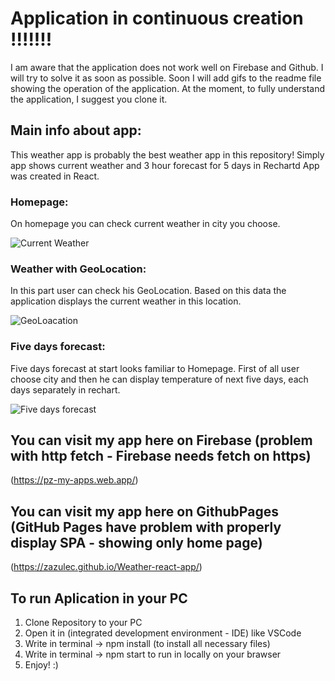 # Application in continuous creation !!!!!!!

 I am aware that the application does not work well on Firebase and Github. I will try to solve it as soon as possible.
 Soon I will add gifs to the readme file showing the operation of the application.
 At the moment, to fully understand the application, I suggest you clone it.

## Main info about app:
This weather app is probably the best weather app in this repository!
Simply app shows current weather and 3 hour forecast for 5 days in Rechartd
App was created in React.

### Homepage:

On homepage you can check current weather in city you choose.

![Current Weather](https://user-images.githubusercontent.com/60104519/82541885-66f1cb80-9b51-11ea-9b79-88ea54ab4a2e.gif)

### Weather with GeoLocation:

In this part user can check his GeoLocation. Based on this data the application displays the current weather in this location.

![GeoLoacation](https://user-images.githubusercontent.com/60104519/82552613-bd1b3a80-9b62-11ea-891f-f2ffd4826e46.gif)

### Five days forecast:

Five days forecast at start looks familiar to Homepage. First of all user choose city and then he can display temperature of next five days, each days separately in rechart.

![Five days forecast](https://user-images.githubusercontent.com/60104519/82553683-cdccb000-9b64-11ea-88b6-8001093a39b8.gif)


## You can visit my app here on Firebase (problem with http fetch - Firebase needs fetch on https) 
(https://pz-my-apps.web.app/)

## You can visit my app here on GithubPages (GitHub Pages have problem with properly display SPA - showing only home page)
(https://zazulec.github.io/Weather-react-app/)

## To run Aplication in your PC

1. Clone Repository to your PC
2. Open it in (integrated development environment - IDE) like VSCode
2. Write in terminal -> npm install (to install all necessary files)
3. Write in terminal -> npm start to run in locally on your brawser
4. Enjoy! :)








